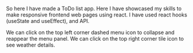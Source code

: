 So here I have made a ToDo list app.
Here I have showcased my skills to make responsive frontend web pages using react. I have used react hooks (useState and useEffect), and API.

We can click on the top left corner dashed menu icon to collapse and reappear the menu panel.
We can click on the top right corner tile icon to see weather details.
